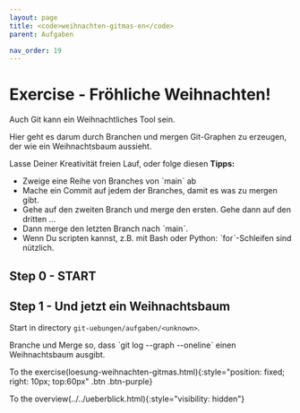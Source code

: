 ```yaml
---
layout: page
title: <code>weihnachten-gitmas-en</code>
parent: Aufgaben

nav_order: 19
---
```

# Exercise - Fröhliche Weihnachten!

Auch Git kann ein Weihnachtliches Tool sein.

Hier geht es darum durch Branchen und mergen 
Git-Graphen zu erzeugen, der wie ein
Weihnachtsbaum aussieht.

Lasse Deiner Kreativität freien Lauf, oder folge diesen **Tipps:**

 * Zweige eine Reihe von Branches von ˋmainˋ ab
 * Mache ein Commit auf jedem der Branches, damit es was zu mergen gibt.
 * Gehe auf den zweiten Branch und merge den ersten. Gehe dann auf den dritten ...
 * Dann merge den letzten Branch nach ˋmainˋ.
 * Wenn Du scripten kannst, z.B. mit Bash oder Python: ˋforˋ-Schleifen sind nützlich.


<h2>Step 0 - START <!-- UEB/Fröhliche Weihnachten!/0 --></h2>

<h2>Step 1 - Und jetzt ein Weihnachtsbaum <!-- UEB/Fröhliche Weihnachten!/1 --></h2>

Start in directory `git-uebungen/aufgaben/<unknown>`.

Branche und Merge so, dass ˋgit log --graph --onelineˋ
einen Weihnachtsbaum ausgibt.

To the exercise(loesung-weihnachten-gitmas.html){:style="position: fixed; right: 10px; top:60px" .btn .btn-purple}

To the overview(../../ueberblick.html){:style="visibility: hidden"}

